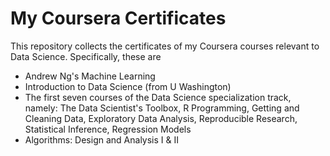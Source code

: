 My Coursera Certificates
=============

This repository collects the certificates of my Coursera courses relevant to Data Science. Specifically, these are

- Andrew Ng's Machine Learning
- Introduction to Data Science (from U Washington)
- The first seven courses of the Data Science specialization track, namely: The Data Scientist's Toolbox, R Programming, Getting and Cleaning Data, Exploratory Data Analysis, Reproducible Research, Statistical Inference, Regression Models
- Algorithms: Design and Analysis I & II
